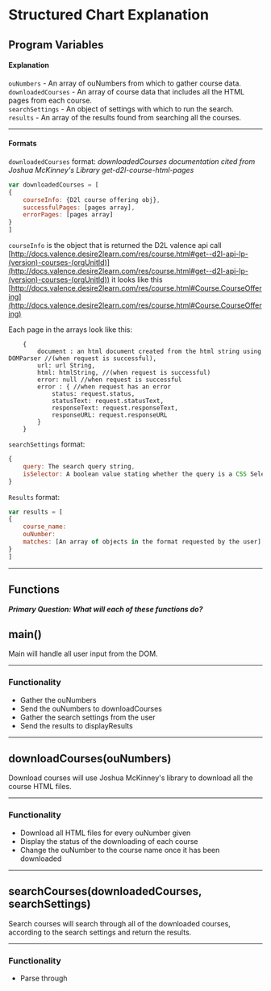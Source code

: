# Structured Chart Explanation

## Program Variables
#### Explanation
`ouNumbers` - An array of ouNumbers from which to gather course data.<br>
`downloadedCourses` - An array of course data that includes all the HTML pages from each course.<br>
`searchSettings` - An object of settings with which to run the search.<br>
`results` - An array of the results found from searching all the courses.<br>

-----

#### Formats

`downloadedCourses` format:
*downloadedCourses documentation cited from Joshua McKinney's Library get-d2l-course-html-pages*
```javascript
var downloadedCourses = [
{
    courseInfo: {D2l course offering obj},
    successfulPages: [pages array],
    errorPages: [pages array]
}
]
```

`courseInfo` is the object that is returned the D2L valence api call [http://docs.valence.desire2learn.com/res/course.html#get--d2l-api-lp-(version)-courses-(orgUnitId)](http://docs.valence.desire2learn.com/res/course.html#get--d2l-api-lp-(version)-courses-(orgUnitId)) it looks like this [http://docs.valence.desire2learn.com/res/course.html#Course.CourseOffering](http://docs.valence.desire2learn.com/res/course.html#Course.CourseOffering)


Each page in the arrays look like this:

```
    {
        document : an html document created from the html string using DOMParser //(when request is successful),
        url: url String,
        html: htmlString, //(when request is successful)
        error: null //when request is successful
        error : { //when request has an error
            status: request.status,
            statusText: request.statusText,
            responseText: request.responseText,
            responseURL: request.responseURL
        }
    }
```

`searchSettings` format:
```javascript
{
    query: The search query string,
    isSelector: A boolean value stating whether the query is a CSS Selector or not
}
```


`Results` format:

```javascript
var results = [
{
    course_name:
    ouNumber:
    matches: [An array of objects in the format requested by the user]
}
]
```

-----
## Functions

***Primary Question: What will each of these functions do?***

## main()
Main will handle all user input from the DOM.

-----

### Functionality
- Gather the ouNumbers
- Send the ouNumbers to downloadCourses
- Gather the search settings from the user
- Send the results to displayResults

-----

## downloadCourses(ouNumbers)
Download courses will use Joshua McKinney's library to download all the course HTML files.

-----
### Functionality
- Download all HTML files for every ouNumber given
- Display the status of the downloading of each course
- Change the ouNumber to the course name once it has been downloaded
-----

## searchCourses(downloadedCourses, searchSettings)
Search courses will search through all of the downloaded courses, according to the search settings and return the results.

-----
### Functionality
- Parse through